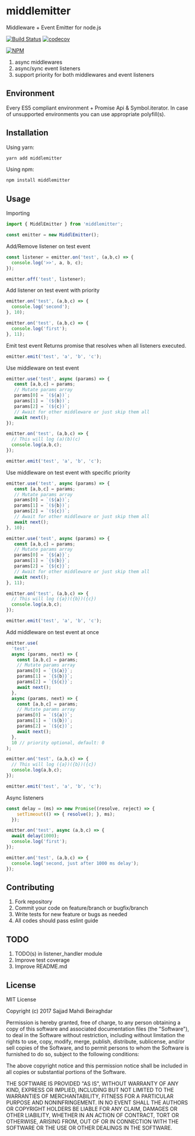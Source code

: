 # middlemitter

Middleware + Event Emitter for node.js

[![Build Status](https://travis-ci.org/smbeiragh/middlemitter.svg?branch=master)](https://travis-ci.org/smbeiragh/middlemitter)
[![codecov](https://codecov.io/gh/smbeiragh/middlemitter/branch/master/graph/badge.svg)](https://codecov.io/gh/smbeiragh/middlemitter)

[![NPM](https://nodei.co/npm/middlemitter.png)](https://nodei.co/npm/middlemitter/)

1. async middlewares
2. async/sync event listeners
3. support priority for both middlewares and event listeners

## Environment
Every ES5 compliant environment + Promise Api & Symbol.iterator.
In case of unsupported environments you can use appropriate polyfill(s).

## Installation

Using yarn: 

```bash
yarn add middlemitter
``` 
Using npm:

```bash
npm install middlemitter
```

## Usage

Importing
```js
import { MiddlEmitter } from 'middlemitter';

const emitter = new MiddlEmitter();
```

Add/Remove listener on test event
```js
const listener = emitter.on('test', (a,b,c) => {
  console.log('>>', a, b, c);
});

emitter.off('test', listener);
```

Add listener on test event with priority
```js
emitter.on('test', (a,b,c) => {
  console.log('second');
}, 10);

emitter.on('test', (a,b,c) => {
  console.log('first');
}, 11);
```

Emit test event
Returns promise that resolves when all listeners executed.
```js
emitter.emit('test', 'a', 'b', 'c');
```

Use middleware on test event 
```js
emitter.use('test', async (params) => {
   const [a,b,c] = params;
   // Mutate params array
   params[0] = `(${a})`;
   params[1] = `(${b})`;
   params[2] = `(${c})`;
   // Await for other middleware or just skip them all 
   await next();
});

emitter.on('test', (a,b,c) => {
  // This will log (a)(b)(c)
  console.log(a,b,c);
});

emitter.emit('test', 'a', 'b', 'c');
```

Use middleware on test event with specific priority
```js
emitter.use('test', async (params) => {
   const [a,b,c] = params;
   // Mutate params array
   params[0] = `(${a})`;
   params[1] = `(${b})`;
   params[2] = `(${c})`;
   // Await for other middleware or just skip them all 
   await next();
}, 10);

emitter.use('test', async (params) => {
   const [a,b,c] = params;
   // Mutate params array
   params[0] = `{${a}}`;
   params[1] = `{${b}}`;
   params[2] = `{${c}}`;
   // Await for other middleware or just skip them all 
   await next();
}, 11);

emitter.on('test', (a,b,c) => {
  // This will log ({a})({b})({c})
  console.log(a,b,c);
});

emitter.emit('test', 'a', 'b', 'c');
```

Add middleware on test event at once
```js
emitter.use(
  'test',
  async (params, next) => {
    const [a,b,c] = params;
    // Mutate params array
    params[0] = `{${a}}`;
    params[1] = `{${b}}`;
    params[2] = `{${c}}`;
    await next();
  },
  async (params, next) => {
    const [a,b,c] = params;
    // Mutate params array
    params[0] = `(${a})`;
    params[1] = `(${b})`;
    params[2] = `(${c})`;
    await next();
  },
  10 // priority optional, default: 0
);

emitter.on('test', (a,b,c) => {
  // This will log ({a})({b})({c})
  console.log(a,b,c);
});

emitter.emit('test', 'a', 'b', 'c');
```

Async listeners
```js
const delay = (ms) => new Promise((resolve, reject) => {
    setTimeout(() => { resolve(); }, ms);
  });

emitter.on('test', async (a,b,c) => {
  await delay(1000);
  console.log('first');
});

emitter.on('test', (a,b,c) => {
  console.log('second, just after 1000 ms delay');
});
```

## Contributing
1. Fork repository
2. Commit your code on feature/branch or bugfix/branch
3. Write tests for new feature or bugs as needed
3. All codes should pass eslint guide

## TODO
1. TODO(s) in listener_handler module
3. Improve test coverage
4. Improve README.md

## License
MIT License

Copyright (c) 2017 Sajjad Mahdi Beiraghdar

Permission is hereby granted, free of charge, to any person obtaining a copy
of this software and associated documentation files (the "Software"), to deal
in the Software without restriction, including without limitation the rights
to use, copy, modify, merge, publish, distribute, sublicense, and/or sell
copies of the Software, and to permit persons to whom the Software is
furnished to do so, subject to the following conditions:

The above copyright notice and this permission notice shall be included in all
copies or substantial portions of the Software.

THE SOFTWARE IS PROVIDED "AS IS", WITHOUT WARRANTY OF ANY KIND, EXPRESS OR
IMPLIED, INCLUDING BUT NOT LIMITED TO THE WARRANTIES OF MERCHANTABILITY,
FITNESS FOR A PARTICULAR PURPOSE AND NONINFRINGEMENT. IN NO EVENT SHALL THE
AUTHORS OR COPYRIGHT HOLDERS BE LIABLE FOR ANY CLAIM, DAMAGES OR OTHER
LIABILITY, WHETHER IN AN ACTION OF CONTRACT, TORT OR OTHERWISE, ARISING FROM,
OUT OF OR IN CONNECTION WITH THE SOFTWARE OR THE USE OR OTHER DEALINGS IN THE
SOFTWARE.